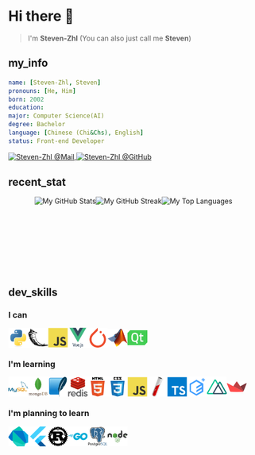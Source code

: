 # Hi there 👋

> I'm **Steven-Zhl** (You can also just call me **Steven**)

## my_info

```yaml
name: [Steven-Zhl, Steven]
pronouns: [He, Him]
born: 2002
education:
major: Computer Science(AI)
degree: Bachelor
language: [Chinese (Chi&Chs), English]
status: Front-end Developer
```

<a href="mailto:StevenZhl1001@gmail.com">
    <img align="center" alt="Steven-Zhl @Mail" width="22px"
        src="https://cdn.jsdelivr.net/npm/simple-icons@v3/icons/gmail.svg" />
</a>
<a href="https://github.com/Steven-Zhl">
    <img align="center" alt="Steven-Zhl @GitHub" width="22px"
        src="https://cdn.jsdelivr.net/npm/simple-icons@v3/icons/github.svg" />
</a>

## recent_stat

<div class="stat" style="display: flex; flex-wrap: wrap; justify-content: center;">
    <img alt="My GitHub Stats"
        src="https://github-readme-stats.vercel.app/api?username=Steven-Zhl&theme=blueberry&show_icons=true&hide_border=true&count_private=true"
        style="object-fit: contain; height: 150px;" />
    <img alt="My GitHub Streak"
        src="https://github-readme-streak-stats.herokuapp.com/?user=Steven-Zhl&theme=blueberry&hide_border=true"
        style="object-fit: contain; height: 150px;" />
    <img alt="My Top Languages"
        src="https://github-readme-stats.vercel.app/api/top-langs/?username=Steven-Zhl&theme=blueberry&show_icons=true&hide_border=true&layout=compact"
        style="object-fit: contain; height: 150px;" />
</div>

## dev_skills

### I can

<div style="display: flex; flex-wrap: wrap; justify-content: flex-start;">
    <img align="center" style="width: 40px; height: 40px; object-fit: contain;" src="./icons/python.svg" alt="Python" />
    <img align="center" style="width: 40px; height: 40px; object-fit: contain;" src="./icons/flask.svg" alt="Flask" />
    <img align="center" style="width: 40px; height: 40px; object-fit: contain;" src="./icons/javascript.svg"
        alt="JavaScript" />
    <img align="center" style="width: 40px; height: 40px; object-fit: contain;" src="./icons/vuejs.svg" alt="Vue.js" />
    <img align="center" style="width: 40px; height: 40px; object-fit: contain;" src="./icons/pytorch.svg"
        alt="PyTorch" />
    <img align="center" style="width: 40px; height: 40px; object-fit: contain;" src="./icons/matlab.png" alt="Matlab" />
    <img align="center" style="width: 40px; height: 40px; object-fit: contain;" src="./icons/qt.svg" alt="PyQt" />
</div>

### I'm learning

<div style="display: flex; flex-wrap: wrap; justify-content: flex-start;">
    <img align="center" style="width: 40px; height: 40px; object-fit: contain;" src="./icons/mysql.svg" alt="MySQL" />
    <img align="center" style="width: 40px; height: 40px; object-fit: contain;" src="./icons/mongodb.svg"
        alt="MongoDB" />
    <img align="center" style="width: 40px; height: 40px; object-fit: contain;" src="./icons/sqlite.svg" alt="SQLite" />
    <img align="center" style="width: 40px; height: 40px; object-fit: contain;" src="./icons/redis.svg" alt="Redis" />
    <img align="center" style="width: 40px; height: 40px; object-fit: contain;" src="./icons/html5.svg" alt="HTML5" />
    <img align="center" style="width: 40px; height: 40px; object-fit: contain;" src="./icons/css3.svg" alt="CSS3" />
    <img align="center" style="width: 40px; height: 40px; object-fit: contain;" src="./icons/javascript.svg"
        alt="JavaScript" />
    <img align="center" style="width: 40px; height: 40px; object-fit: contain;" src="./icons/jekyll.svg" alt="Jekyll" />
    <img align="center" style="width: 40px; height: 40px; object-fit: contain;" src="./icons/typescript.svg"
        alt="TypeScript" />
    <img align="center" style="width: 40px; height: 40px; object-fit: contain;" src="./icons/element-plus.svg"
        alt="Element Plus" />
    <img align="center" style="width: 40px; height: 40px; object-fit: contain;" src="./icons/nuxtjs.svg" alt="Nuxt.js" />
    <img align="center" style="width: 40px; height: 40px; object-fit: contain;" src="./icons/streamlit.svg"
        alt="Streamlit" />
</div>

### I'm planning to learn

<div style="display: flex; flex-wrap: wrap; justify-content: flex-start;">
    <img align="center" style="width: 40px; height: 40px; object-fit: contain;" src="./icons/dart.svg" alt="Dart" />
    <img align="center" style="width: 40px; height: 40px; object-fit: contain;" src="./icons/flutter.svg"
        alt="Flutter" />
    <img align="center" style="width: 40px; height: 40px; object-fit: contain;" src="./icons/rust.svg" alt="Rust" />
    <img align="center" style="width: 40px; height: 40px; object-fit: contain;" src="./icons/go.svg" alt="Golang" />
    <img align="center" style="width: 40px; height: 40px; object-fit: contain;" src="./icons/postgresql.svg"
        alt="PostgreSQL" />
    <img align="center" style="width: 40px; height: 40px; object-fit: contain;" src="./icons/nodejs.svg" alt="Node.JS" />
</div>
